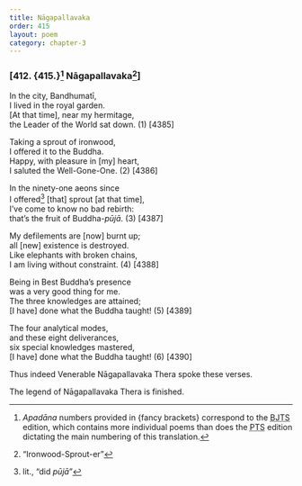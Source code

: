 ```yaml
---
title: Nāgapallavaka
order: 415
layout: poem
category: chapter-3
---
```


### \[412. {415.}[^1] Nāgapallavaka[^2]\]

In the city, Bandhumatī,  
I lived in the royal garden.  
\[At that time\], near my hermitage,  
the Leader of the World sat down. (1) \[4385\]

Taking a sprout of ironwood,  
I offered it to the Buddha.  
Happy, with pleasure in \[my\] heart,  
I saluted the Well-Gone-One. (2) \[4386\]

In the ninety-one aeons since  
I offered[^3] \[that\] sprout \[at that time\],  
I’ve come to know no bad rebirth:  
that’s the fruit of Buddha-*pūjā*. (3) \[4387\]

My defilements are \[now\] burnt up;  
all \[new\] existence is destroyed.  
Like elephants with broken chains,  
I am living without constraint. (4) \[4388\]

Being in Best Buddha’s presence  
was a very good thing for me.  
The three knowledges are attained;  
\[I have\] done what the Buddha taught! (5) \[4389\]

The four analytical modes,  
and these eight deliverances,  
six special knowledges mastered,  
\[I have\] done what the Buddha taught! (6) \[4390\]

Thus indeed Venerable Nāgapallavaka Thera spoke these verses.

The legend of Nāgapallavaka Thera is finished.

[^1]: *Apadāna* numbers provided in {fancy brackets} correspond to the <abbr title="Buddha Jayanthi Tripitaka Series">BJTS</abbr> edition, which contains more individual poems than does the <abbr title="Pali Text Society">PTS</abbr> edition dictating the main numbering of this translation.

[^2]: “Ironwood-Sprout-er”

[^3]: lit., “did *pūjā*”

